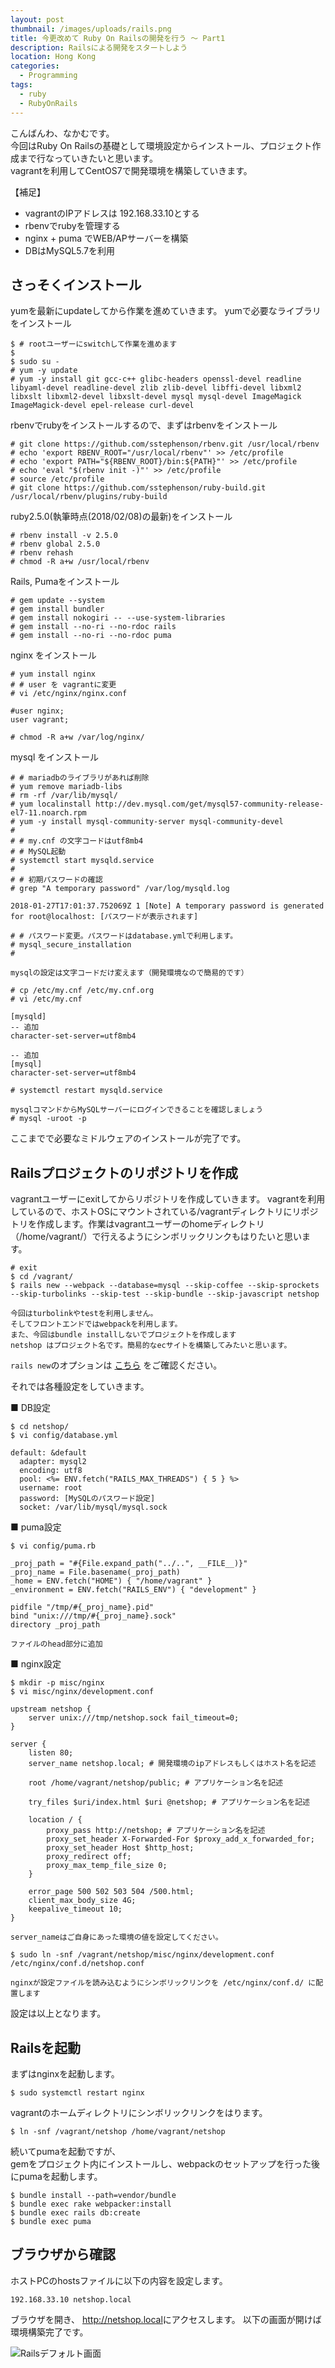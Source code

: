```yaml
---
layout: post
thumbnail: /images/uploads/rails.png
title: 今更改めて Ruby On Railsの開発を行う 〜 Part1
description: Railsによる開発をスタートしよう
location: Hong Kong
categories:
  - Programming
tags:
  - ruby
  - RubyOnRails
---
```

こんばんわ、なかむです。\
今回はRuby On Railsの基礎として環境設定からインストール、プロジェクト作成まで行なっていきたいと思います。\
vagrantを利用してCentOS7で開発環境を構築していきます。  

【補足】

* vagrantのIPアドレスは 192.168.33.10とする
* rbenvでrubyを管理する
* nginx + puma でWEB/APサーバーを構築
* DBはMySQL5.7を利用

## さっそくインストール

yumを最新にupdateしてから作業を進めていきます。
yumで必要なライブラリをインストール

```
$ # rootユーザーにswitchして作業を進めます
$ 
$ sudo su -
# yum -y update
# yum -y install git gcc-c++ glibc-headers openssl-devel readline libyaml-devel readline-devel zlib zlib-devel libffi-devel libxml2 libxslt libxml2-devel libxslt-devel mysql mysql-devel ImageMagick ImageMagick-devel epel-release curl-devel
```

rbenvでrubyをインストールするので、まずはrbenvをインストール

```
# git clone https://github.com/sstephenson/rbenv.git /usr/local/rbenv
# echo 'export RBENV_ROOT="/usr/local/rbenv"' >> /etc/profile
# echo 'export PATH="${RBENV_ROOT}/bin:${PATH}"' >> /etc/profile
# echo 'eval "$(rbenv init -)"' >> /etc/profile
# source /etc/profile
# git clone https://github.com/sstephenson/ruby-build.git /usr/local/rbenv/plugins/ruby-build
```

ruby2.5.0(執筆時点(2018/02/08)の最新)をインストール

```
# rbenv install -v 2.5.0
# rbenv global 2.5.0
# rbenv rehash
# chmod -R a+w /usr/local/rbenv
```

Rails, Pumaをインストール

```
# gem update --system
# gem install bundler
# gem install nokogiri -- --use-system-libraries
# gem install --no-ri --no-rdoc rails
# gem install --no-ri --no-rdoc puma
```

nginx をインストール

```
# yum install nginx
# # user を vagrantに変更
# vi /etc/nginx/nginx.conf

#user nginx;
user vagrant;

# chmod -R a+w /var/log/nginx/
```

mysql をインストール

```
# # mariadbのライブラリがあれば削除
# yum remove mariadb-libs
# rm -rf /var/lib/mysql/
# yum localinstall http://dev.mysql.com/get/mysql57-community-release-el7-11.noarch.rpm
# yum -y install mysql-community-server mysql-community-devel
#
# # my.cnf の文字コードはutf8mb4
# # MySQL起動
# systemctl start mysqld.service
#
# # 初期パスワードの確認
# grep "A temporary password" /var/log/mysqld.log

2018-01-27T17:01:37.752069Z 1 [Note] A temporary password is generated for root@localhost: [パスワードが表示されます]

# # パスワード変更。パスワードはdatabase.ymlで利用します。
# mysql_secure_installation
#

mysqlの設定は文字コードだけ変えます（開発環境なので簡易的です）

# cp /etc/my.cnf /etc/my.cnf.org
# vi /etc/my.cnf

[mysqld]
-- 追加
character-set-server=utf8mb4

-- 追加
[mysql]
character-set-server=utf8mb4

# systemctl restart mysqld.service

mysqlコマンドからMySQLサーバーにログインできることを確認しましょう
# mysql -uroot -p
```

ここまでで必要なミドルウェアのインストールが完了です。

## Railsプロジェクトのリポジトリを作成

vagrantユーザーにexitしてからリポジトリを作成していきます。
vagrantを利用しているので、ホストOSにマウントされている/vagrantディレクトリにリポジトリを作成します。作業はvagrantユーザーのhomeディレクトリ（/home/vagrant/）で行えるようにシンボリックリンクもはりたいと思います。

```
# exit
$ cd /vagrant/
$ rails new --webpack --database=mysql --skip-coffee --skip-sprockets --skip-turbolinks --skip-test --skip-bundle --skip-javascript netshop

今回はturbolinkやtestを利用しません。
そしてフロントエンドではwebpackを利用します。
また、今回はbundle installしないでプロジェクトを作成します
netshop はプロジェクト名です。簡易的なecサイトを構築してみたいと思います。
```

`rails new`のオプションは [こちら](http://railsdoc.com/rails) をご確認ください。

それでは各種設定をしていきます。

■ DB設定

```
$ cd netshop/
$ vi config/database.yml

default: &default
  adapter: mysql2
  encoding: utf8
  pool: <%= ENV.fetch("RAILS_MAX_THREADS") { 5 } %>
  username: root
  password: [MySQLのパスワード設定]
  socket: /var/lib/mysql/mysql.sock
```

■ puma設定

```
$ vi config/puma.rb

_proj_path = "#{File.expand_path("../..", __FILE__)}"
_proj_name = File.basename(_proj_path)
_home = ENV.fetch("HOME") { "/home/vagrant" }
_environment = ENV.fetch("RAILS_ENV") { "development" }

pidfile "/tmp/#{_proj_name}.pid"
bind "unix:///tmp/#{_proj_name}.sock"
directory _proj_path

ファイルのhead部分に追加
```

■ nginx設定

```
$ mkdir -p misc/nginx
$ vi misc/nginx/development.conf

upstream netshop {
    server unix:///tmp/netshop.sock fail_timeout=0;
}

server {
    listen 80;
    server_name netshop.local; # 開発環境のipアドレスもしくはホスト名を記述

    root /home/vagrant/netshop/public; # アプリケーション名を記述

    try_files $uri/index.html $uri @netshop; # アプリケーション名を記述

    location / {
        proxy_pass http://netshop; # アプリケーション名を記述
        proxy_set_header X-Forwarded-For $proxy_add_x_forwarded_for;
        proxy_set_header Host $http_host;
        proxy_redirect off;
        proxy_max_temp_file_size 0;
    }

    error_page 500 502 503 504 /500.html;
    client_max_body_size 4G;
    keepalive_timeout 10;
}

server_nameはご自身にあった環境の値を設定してください。

$ sudo ln -snf /vagrant/netshop/misc/nginx/development.conf /etc/nginx/conf.d/netshop.conf

nginxが設定ファイルを読み込むようにシンボリックリンクを /etc/nginx/conf.d/ に配置します
```

設定は以上となります。

## Railsを起動

まずはnginxを起動します。

```
$ sudo systemctl restart nginx
```

vagrantのホームディレクトリにシンボリックリンクをはります。

```
$ ln -snf /vagrant/netshop /home/vagrant/netshop
```

続いてpumaを起動ですが、  
gemをプロジェクト内にインストールし、webpackのセットアップを行った後にpumaを起動します。

```
$ bundle install --path=vendor/bundle
$ bundle exec rake webpacker:install
$ bundle exec rails db:create
$ bundle exec puma
```

## ブラウザから確認

ホストPCのhostsファイルに以下の内容を設定します。

```
192.168.33.10 netshop.local
```

ブラウザを開き、 <http://netshop.local>にアクセスします。
以下の画面が開けば環境構築完了です。

![Railsデフォルト画面](/images/uploads/screen_ror_default_201802091806.png)
